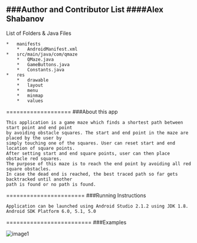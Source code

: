 ###Author and Contributor List
####Alex Shabanov
------------------------------
List of Folders & Java Files
```
*	manifests
	*	AndroidManifest.xml
*	src/main/java/com/qmaze
	*	QMaze.java
	*	GameButtons.java
	*	Constants.java
*	res
	*	drawable
	*	layout
	*	menu
	*	minmap
	*	values
```
===================
###About this app
```
This application is a game maze which finds a shortest path between start point and end point
by avoiding obstacle squares. The start and end point in the maze are placed by the user by
simply touching one of the squares. User can reset start and end location of square points.
After setting start and end square points, user can then place obstacle red squares.
The purpose of this maze is to reach the end point by avoiding all red square obstacles.
In case the dead end is reached, the best traced path so far gets backtracked until another
path is found or no path is found.
```
=======================
###Running Instructions
```
Application can be launched using Android Studio 2.1.2 using JDK 1.8.
Android SDK Platform 6.0, 5.1, 5.0
```
=========================
###Examples

![image1](https://cloud.githubusercontent.com/assets/13772483/16350298/f482b1b6-3a2b-11e6-8539-367f03b11874.png)
